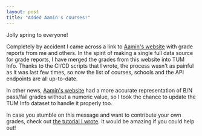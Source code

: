 ```yaml
---
layout: post
title: "Added Aamin's courses!"
---
```


Jolly spring to everyone!

Completely by accident I came across a link to [Aamin's website](https://stats.aamin.dev/) with grade reports from me and others. In the spirit of making a single full data source for grade reports, I have merged the grades from this website into TUM Info. Thanks to the CI/CD scripts that I wrote, the process wasn't as painful as it was last few times, so now the list of courses, schools and the API endpoints are all up-to-date.

In other news, [Aamin's website](https://stats.aamin.dev/) had a more accurate representation of B/N pass/fail grades without a numeric value, so I took the chance to update the TUM Info dataset to handle it properly too.

In case you stumble on this message and want to contribute your own grades, check out [the tutorial I wrote](https://mcmikecreations.github.io/tum_info/readme/#course-exam-statistics). It would be amazing if you could help out!
